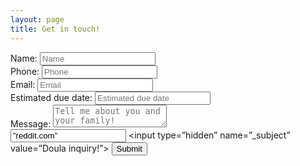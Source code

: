 ```yaml
---
layout: page
title: Get in touch!
---
```

<body>
  
<form name="Kinship Doula Contact Form" action="https://formspree.io/mnqdvndq" method="POST">
  
  Name: <input type="text" name="Name" placeholder="Name"><br>
  Phone: <input type="text" name="Phone" placeholder="Phone"><br>
  Email: <input type="email" name="_replyto" placeholder="Email"><br>
  Estimated due date: <input type="text" name="EDD" placeholder="Estimated due date"><br>
  Message: <textarea name="Message" placeholder="Tell me about you and your family!"></textarea><br>
  <input type=”hidden” name=”_next” value=”reddit.com”>
  <input type=”hidden” name=”_subject” value=”Doula inquiry!”>
  <input type="submit" value="Submit">

</form>

</body>
